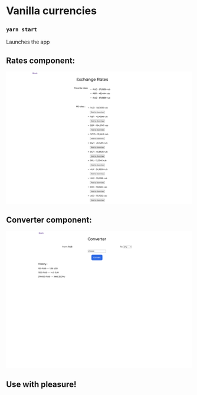 # Vanilla currencies

### `yarn start`

Launches the app

## Rates component:
![screenshot](readme-assets/ratesComponent.png)
## Converter component:
![screenshot](readme-assets/currenciesConverter.png)

##  Use with pleasure!
